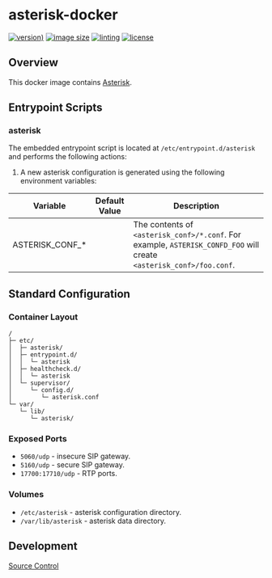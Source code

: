 # asterisk-docker

[![version)](https://img.shields.io/docker/v/crashvb/asterisk/latest)](https://hub.docker.com/repository/docker/crashvb/asterisk)
[![image size](https://img.shields.io/docker/image-size/crashvb/asterisk/latest)](https://hub.docker.com/repository/docker/crashvb/asterisk)
[![linting](https://img.shields.io/badge/linting-hadolint-yellow)](https://github.com/hadolint/hadolint)
[![license](https://img.shields.io/github/license/crashvb/asterisk-docker.svg)](https://github.com/crashvb/asterisk-docker/blob/master/LICENSE.md)

## Overview

This docker image contains [Asterisk](https://www.asterisk.org/).

## Entrypoint Scripts

### asterisk

The embedded entrypoint script is located at `/etc/entrypoint.d/asterisk` and performs the following actions:

1. A new asterisk configuration is generated using the following environment variables:

 | Variable | Default Value | Description |
 | -------- | ------------- | ----------- |
 | ASTERISK\_CONF\_* | | The contents of `<asterisk_conf>/*.conf`. For example, `ASTERISK_CONFD_FOO` will create `<asterisk_conf>/foo.conf`.|

## Standard Configuration

### Container Layout

```
/
├─ etc/
│  ├─ asterisk/
│  ├─ entrypoint.d/
│  │  └─ asterisk
│  ├─ healthcheck.d/
│  │  └─ asterisk
│  └─ supervisor/
│     └─ config.d/
│        └─ asterisk.conf
└─ var/
   └─ lib/
      └─ asterisk/
```

### Exposed Ports

* `5060/udp` - insecure SIP gateway.
* `5160/udp` - secure SIP gateway.
* `17700:17710/udp` - RTP ports.

### Volumes

* `/etc/asterisk` - asterisk configuration directory.
* `/var/lib/asterisk` - asterisk data directory.

## Development

[Source Control](https://github.com/crashvb/asterisk-docker)

